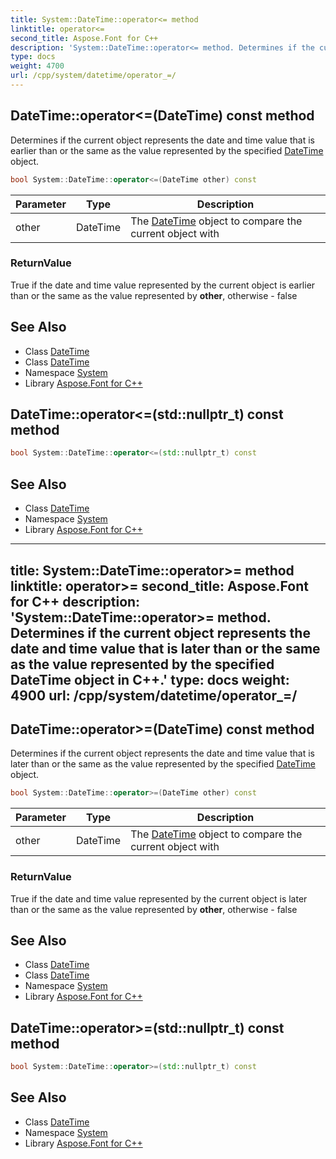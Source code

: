 ```yaml
---
title: System::DateTime::operator<= method
linktitle: operator<=
second_title: Aspose.Font for C++
description: 'System::DateTime::operator<= method. Determines if the current object represents the date and time value that is earlier than or the same as the value represented by the specified DateTime object in C++.'
type: docs
weight: 4700
url: /cpp/system/datetime/operator_=/
---
```

## DateTime::operator<=(DateTime) const method


Determines if the current object represents the date and time value that is earlier than or the same as the value represented by the specified [DateTime](../) object.

```cpp
bool System::DateTime::operator<=(DateTime other) const
```


| Parameter | Type | Description |
| --- | --- | --- |
| other | DateTime | The [DateTime](../) object to compare the current object with |

### ReturnValue

True if the date and time value represented by the current object is earlier than or the same as the value represented by **other**, otherwise - false

## See Also

* Class [DateTime](../)
* Class [DateTime](../)
* Namespace [System](../../)
* Library [Aspose.Font for C++](../../../)
## DateTime::operator<=(std::nullptr_t) const method




```cpp
bool System::DateTime::operator<=(std::nullptr_t) const
```

## See Also

* Class [DateTime](../)
* Namespace [System](../../)
* Library [Aspose.Font for C++](../../../)
---
title: System::DateTime::operator>= method
linktitle: operator>=
second_title: Aspose.Font for C++
description: 'System::DateTime::operator>= method. Determines if the current object represents the date and time value that is later than or the same as the value represented by the specified DateTime object in C++.'
type: docs
weight: 4900
url: /cpp/system/datetime/operator_=/
---
## DateTime::operator>=(DateTime) const method


Determines if the current object represents the date and time value that is later than or the same as the value represented by the specified [DateTime](../) object.

```cpp
bool System::DateTime::operator>=(DateTime other) const
```


| Parameter | Type | Description |
| --- | --- | --- |
| other | DateTime | The [DateTime](../) object to compare the current object with |

### ReturnValue

True if the date and time value represented by the current object is later than or the same as the value represented by **other**, otherwise - false

## See Also

* Class [DateTime](../)
* Class [DateTime](../)
* Namespace [System](../../)
* Library [Aspose.Font for C++](../../../)
## DateTime::operator>=(std::nullptr_t) const method




```cpp
bool System::DateTime::operator>=(std::nullptr_t) const
```

## See Also

* Class [DateTime](../)
* Namespace [System](../../)
* Library [Aspose.Font for C++](../../../)

